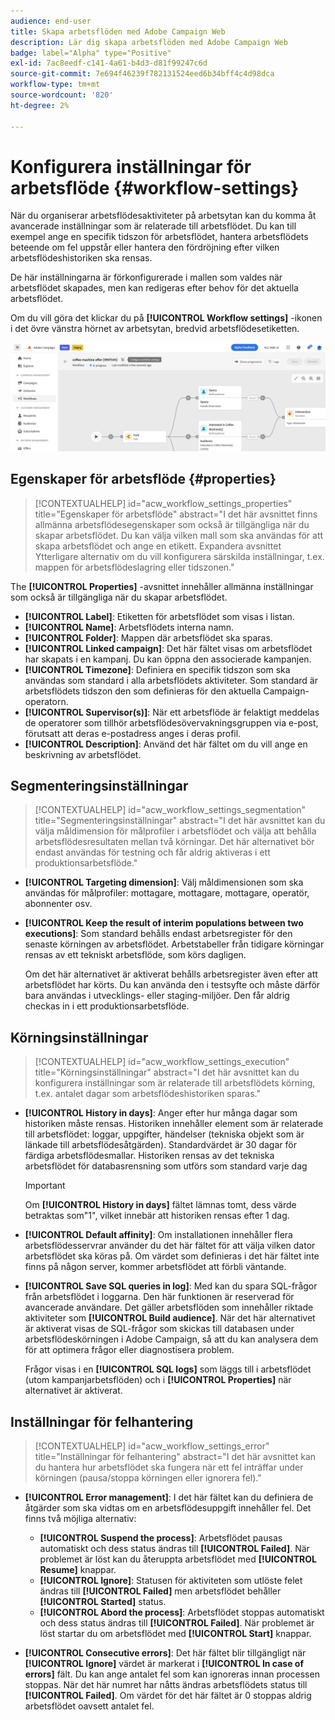 ```yaml
---
audience: end-user
title: Skapa arbetsflöden med Adobe Campaign Web
description: Lär dig skapa arbetsflöden med Adobe Campaign Web
badge: label="Alpha" type="Positive"
exl-id: 7ac8eedf-c141-4a61-b4d3-d81f99247c6d
source-git-commit: 7e694f46239f782131524eed6b34bff4c4d98dca
workflow-type: tm+mt
source-wordcount: '820'
ht-degree: 2%

---
```


# Konfigurera inställningar för arbetsflöde {#workflow-settings}

När du organiserar arbetsflödesaktiviteter på arbetsytan kan du komma åt avancerade inställningar som är relaterade till arbetsflödet. Du kan till exempel ange en specifik tidszon för arbetsflödet, hantera arbetsflödets beteende om fel uppstår eller hantera den fördröjning efter vilken arbetsflödeshistoriken ska rensas.

De här inställningarna är förkonfigurerade i mallen som valdes när arbetsflödet skapades, men kan redigeras efter behov för det aktuella arbetsflödet.

Om du vill göra det klickar du på **[!UICONTROL Workflow settings]** -ikonen i det övre vänstra hörnet av arbetsytan, bredvid arbetsflödesetiketten.

![](assets/workflow-settings.png)

## Egenskaper för arbetsflöde {#properties}

>[!CONTEXTUALHELP]
>id="acw_workflow_settings_properties"
>title="Egenskaper för arbetsflöde"
>abstract="I det här avsnittet finns allmänna arbetsflödesegenskaper som också är tillgängliga när du skapar arbetsflödet. Du kan välja vilken mall som ska användas för att skapa arbetsflödet och ange en etikett. Expandera avsnittet Ytterligare alternativ om du vill konfigurera särskilda inställningar, t.ex. mappen för arbetsflödeslagring eller tidszonen."

The **[!UICONTROL Properties]** -avsnittet innehåller allmänna inställningar som också är tillgängliga när du skapar arbetsflödet.

* **[!UICONTROL Label]**: Etiketten för arbetsflödet som visas i listan.
* **[!UICONTROL Name]**: Arbetsflödets interna namn.
* **[!UICONTROL Folder]**: Mappen där arbetsflödet ska sparas.
* **[!UICONTROL Linked campaign]**: Det här fältet visas om arbetsflödet har skapats i en kampanj. Du kan öppna den associerade kampanjen.
* **[!UICONTROL Timezone]**: Definiera en specifik tidszon som ska användas som standard i alla arbetsflödets aktiviteter. Som standard är arbetsflödets tidszon den som definieras för den aktuella Campaign-operatorn.
* **[!UICONTROL Supervisor(s)]**: När ett arbetsflöde är felaktigt meddelas de operatorer som tillhör arbetsflödesövervakningsgruppen via e-post, förutsatt att deras e-postadress anges i deras profil.
* **[!UICONTROL Description]**: Använd det här fältet om du vill ange en beskrivning av arbetsflödet.

## Segmenteringsinställningar

>[!CONTEXTUALHELP]
>id="acw_workflow_settings_segmentation"
>title="Segmenteringsinställningar"
>abstract="I det här avsnittet kan du välja måldimension för målprofiler i arbetsflödet och välja att behålla arbetsflödesresultaten mellan två körningar. Det här alternativet bör endast användas för testning och får aldrig aktiveras i ett produktionsarbetsflöde."

* **[!UICONTROL Targeting dimension]**: Välj måldimensionen som ska användas för målprofiler: mottagare, mottagare, mottagare, operatör, abonnenter osv.
* **[!UICONTROL Keep the result of interim populations between two executions]**: Som standard behålls endast arbetsregister för den senaste körningen av arbetsflödet. Arbetstabeller från tidigare körningar rensas av ett tekniskt arbetsflöde, som körs dagligen.

   Om det här alternativet är aktiverat behålls arbetsregister även efter att arbetsflödet har körts. Du kan använda den i testsyfte och måste därför bara användas i utvecklings- eller staging-miljöer. Den får aldrig checkas in i ett produktionsarbetsflöde.

## Körningsinställningar

>[!CONTEXTUALHELP]
>id="acw_workflow_settings_execution"
>title="Körningsinställningar"
>abstract="I det här avsnittet kan du konfigurera inställningar som är relaterade till arbetsflödets körning, t.ex. antalet dagar som arbetsflödeshistoriken sparas."

* **[!UICONTROL History in days]**: Anger efter hur många dagar som historiken måste rensas. Historiken innehåller element som är relaterade till arbetsflödet: loggar, uppgifter, händelser (tekniska objekt som är länkade till arbetsflödesåtgärden). Standardvärdet är 30 dagar för färdiga arbetsflödesmallar. Historiken rensas av det tekniska arbetsflödet för databasrensning som utförs som standard varje dag

   >[!IMPORTANT]
   >
   >Om **[!UICONTROL History in days]** fältet lämnas tomt, dess värde betraktas som&quot;1&quot;, vilket innebär att historiken rensas efter 1 dag.

* **[!UICONTROL Default affinity]**: Om installationen innehåller flera arbetsflödesservrar använder du det här fältet för att välja vilken dator arbetsflödet ska köras på. Om värdet som definieras i det här fältet inte finns på någon server, kommer arbetsflödet att förbli väntande.

* **[!UICONTROL Save SQL queries in log]**: Med kan du spara SQL-frågor från arbetsflödet i loggarna. Den här funktionen är reserverad för avancerade användare. Det gäller arbetsflöden som innehåller riktade aktiviteter som **[!UICONTROL Build audience]**. När det här alternativet är aktiverat visas de SQL-frågor som skickas till databasen under arbetsflödeskörningen i Adobe Campaign, så att du kan analysera dem för att optimera frågor eller diagnostisera problem.

   Frågor visas i en **[!UICONTROL SQL logs]** som läggs till i arbetsflödet (utom kampanjarbetsflöden) och i **[!UICONTROL Properties]** när alternativet är aktiverat. <!-- where?-->

## Inställningar för felhantering

>[!CONTEXTUALHELP]
>id="acw_workflow_settings_error"
>title="Inställningar för felhantering"
>abstract="I det här avsnittet kan du hantera hur arbetsflödet ska fungera när ett fel inträffar under körningen (pausa/stoppa körningen eller ignorera fel)."

* **[!UICONTROL Error management]**: I det här fältet kan du definiera de åtgärder som ska vidtas om en arbetsflödesuppgift innehåller fel. Det finns två möjliga alternativ:

   * **[!UICONTROL Suspend the process]**: Arbetsflödet pausas automatiskt och dess status ändras till **[!UICONTROL Failed]**. När problemet är löst kan du återuppta arbetsflödet med **[!UICONTROL Resume]** knappar.
   * **[!UICONTROL Ignore]**: Statusen för aktiviteten som utlöste felet ändras till **[!UICONTROL Failed]** men arbetsflödet behåller **[!UICONTROL Started]** status. <!-- TO ADD ONCE SCHEUDLER IS AVAILABLE This configuration is relevant for recurring tasks: if the branch includes a scheduler, it will start normally next time the workflow is executed.-->
   * **[!UICONTROL Abord the process]**: Arbetsflödet stoppas automatiskt och dess status ändras till **[!UICONTROL Failed]**. När problemet är löst startar du om arbetsflödet med **[!UICONTROL Start]** knappar.

* **[!UICONTROL Consecutive errors]**: Det här fältet blir tillgängligt när **[!UICONTROL Ignore]** värdet är markerat i **[!UICONTROL In case of errors]** fält. Du kan ange antalet fel som kan ignoreras innan processen stoppas. När det här numret har nåtts ändras arbetsflödets status till **[!UICONTROL Failed]**. Om värdet för det här fältet är 0 stoppas aldrig arbetsflödet oavsett antalet fel.
